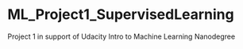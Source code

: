 # ML_Project1_SupervisedLearning
Project 1 in support of Udacity Intro to Machine Learning Nanodegree
